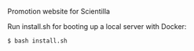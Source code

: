 Promotion website for Scientilla

Run install.sh for booting up a local server with Docker:

```$ bash install.sh```